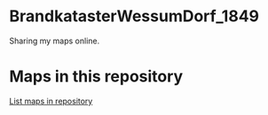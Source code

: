 
# BrandkatasterWessumDorf_1849

 Sharing my maps online.

# Maps in this repository
[List maps in repository](https://maps.csr.ufmg.br/calculator/?lang=eng&map=&queryid=152&listRepository=Repository&storeurl=https://github.com/hr131201/BrandkatasterWessumDorf_1849/)